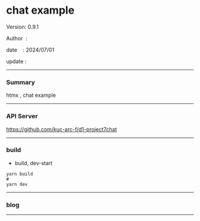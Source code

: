 ﻿# chat example

 Version: 0.9.1

 Author  :

 date    : 2024/07/01 

 update  :

***
### Summary

htmx , chat example

***
### API Server

https://github.com/kuc-arc-f/d1-project7chat

***
### build

* build, dev-start

```
yarn build
#
yarn dev
```
***
### blog 

***

